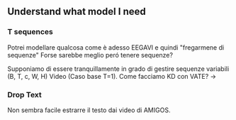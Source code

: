## Understand what model I need

### T sequences

Potrei modellare qualcosa come è adesso EEGAVI e quindi "fregarmene di sequenze"
Forse sarebbe meglio peró tenere sequenze?

Supponiamo di essere tranquillamente in grado di gestire sequenze variabili (B, T, c, W, H) Video (Caso base T=1).
Come facciamo KD con VATE? -> 
>


### Drop Text
Non sembra facile estrarre il testo dai video di AMIGOS.
